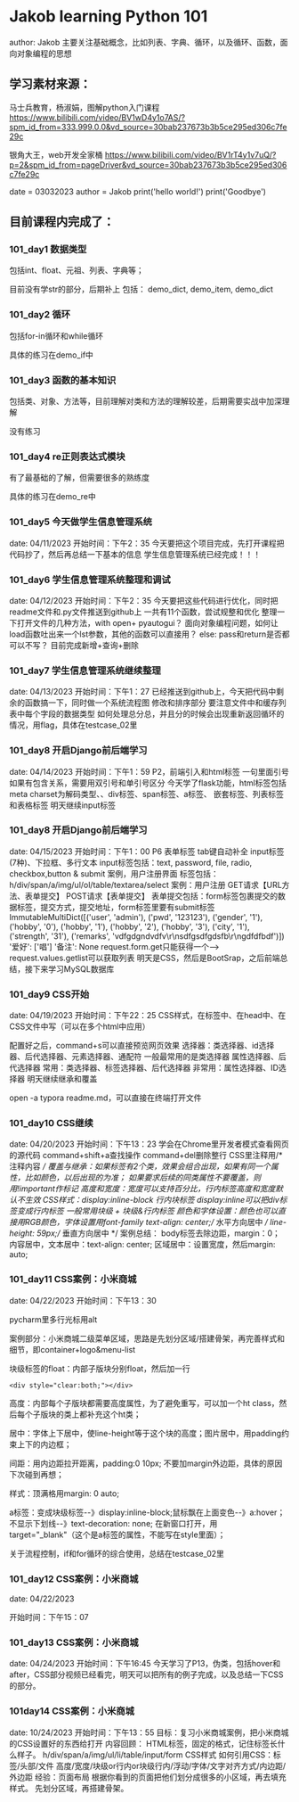 # Jakob learning Python 101
author: Jakob
主要关注基础概念，比如列表、字典、循环，以及循环、函数，面向对象编程的思想

## 学习素材来源：
马士兵教育，杨淑娟，图解python入门课程
https://www.bilibili.com/video/BV1wD4y1o7AS/?spm_id_from=333.999.0.0&vd_source=30bab237673b3b5ce295ed306c7fe29c

银角大王，web开发全家桶
https://www.bilibili.com/video/BV1rT4y1v7uQ/?p=2&spm_id_from=pageDriver&vd_source=30bab237673b3b5ce295ed306c7fe29c

date = 03032023
author = Jakob
print('hello world!')
print('Goodbye')

## 目前课程内完成了：
### 101_day1 数据类型

包括int、float、元祖、列表、字典等； 

目前没有学str的部分，后期补上
包括：
demo_dict, demo_item, demo_dict

### 101_day2 循环

包括for-in循环和while循环

具体的练习在demo_if中

### 101_day3 函数的基本知识

包括类、对象、方法等，目前理解对类和方法的理解较差，后期需要实战中加深理解

没有练习

### 101_day4 re正则表达式模块

有了最基础的了解，但需要很多的熟练度

具体的练习在demo_re中

### 101_day5 今天做学生信息管理系统
date: 04/11/2023
开始时间：下午2：35
今天要把这个项目完成，先打开课程把代码抄了，然后再总结一下基本的信息
学生信息管理系统已经完成！！！

### 101_day6 学生信息管理系统整理和调试
date: 04/12/2023
开始时间：下午2：35
今天要把这些代码进行优化，同时把readme文件和.py文件推送到github上
一共有11个函数，尝试规整和优化
整理一下打开文件的几种方法，with open+ pyautogui？
面向对象编程问题，如何让load函数吐出来一个lst参数，其他的函数可以直接用？
else: pass和return是否都可以不写？
目前完成新增+查询+删除

### 101_day7 学生信息管理系统继续整理
date: 04/13/2023
开始时间：下午1：27
已经推送到github上，今天把代码中剩余的函数搞一下，同时做一个系统流程图
修改和排序部分
要注意文件中和缓存列表中每个字段的数据类型
如何处理总分总，并且分的时候会出现重新返回循环的情况，用flag，具体在testcase_02里

### 101_day8 开启Django前后端学习
date: 04/14/2023
开始时间：下午1：59
P2，前端引入和html标签
一句里面引号如果有包含关系，需要用双引号和单引号区分
今天学了flask功能，html标签包括meta charset为解码类型、<!--标题-->、div标签、span标签、a标签、
嵌套标签、列表标签和表格标签
明天继续input标签

### 101_day8 开启Django前后端学习
date: 04/15/2023
开始时间：下午1：00
P6 表单标签
tab键自动补全
input标签(7种)、下拉框、多行文本
input标签包括：text, password, file, radio, checkbox,button & submit
案例，用户注册界面
标签包括：
h/div/span/a/img/ul/ol/table/textarea/select
案例：用户注册
GET请求【URL方法、表单提交】
POST请求【表单提交】
表单提交包括：form标签包裹提交的数据标签，提交方式，提交地址，form标签里要有submit标签
ImmutableMultiDict([('user', 'admin'), ('pwd', '123123'), ('gender', '1'), ('hobby', '0'), ('hobby', '1'), ('hobby', '2'), ('hobby', '3'), ('city', '1'), ('strength', '31'), ('remarks', 'vdfgdgndvdfv\r\nsdfgsdfgdsfb\r\ngdfdfbdf')])
'爱好': ['唱']
'备注': None
request.form.get只能获得一个-->
request.values.getlist可以获取列表
明天是CSS，然后是BootSrap，之后前端总结，接下来学习MySQL数据库

### 101_day9 CSS开始
date: 04/19/2023
开始时间：下午22：25
CSS样式，在标签中、在head中、在CSS文件中写（可以在多个html中应用）
<!--引入CSS文件-->
<link rel="stylesheet" href="/static/common.css">
配置好之后，command+s可以直接预览网页效果
选择器：类选择器、id选择器、后代选择器、元素选择器、通配符
<!--类选择器，与class关联, .c1-->
<!--ID选择器，与ID关联, #c2-->
<!--标签选择器，与标签关联, li-->
一般最常用的是类选择器
属性选择器、后代选择器
<!--属性选择器，与标签内某一属性关联,.v1[xx='999']-->
<!--子选择器，与标签内子标签关联,.port > a(>代表只对子标签生效)-->
常用：类选择器、标签选择器、后代选择器
非常用：属性选择器、ID选择器
明天继续继承和覆盖

open -a typora readme.md，可以直接在终端打开文件

### 101_day10 CSS继续
date: 04/20/2023
开始时间：下午13：23
学会在Chrome里开发者模式查看网页的源代码
command+shift+a查找操作
command+del删除整行
CSS里注释用/* 注释内容 */
覆盖与继承：如果标签有2个类，效果会组合出现，如果有同一个属性，比如颜色，以后出现的为准；
如果要求后续的同类属性不要覆盖，则用!important作标记
高度和宽度：宽度可以支持百分比，行内标签高度和宽度默认不生效
CSS样式：display:inline-block 行内块标签
display:inline可以把div标签变成行内标签
一般常用块级 + 块级&行内标签
颜色和字体设置：颜色也可以直接用RGB颜色，字体设置用font-family
text-align: center;/* 水平方向居中 */
line-height: 59px;/* 垂直方向居中 */
案例总结：
body标签去除边距，margin：0；
内容居中，文本居中：text-align: center;
区域居中：设置宽度，然后margin: auto;



### 101_day11 CSS案例：小米商城

date: 04/22/2023
开始时间：下午13：30

pycharm里多行光标用alt

案例部分：小米商城二级菜单区域，思路是先划分区域/搭建骨架，再完善样式和细节，即container+logo&menu-list

块级标签的float：内部子版块分别float，然后加一行

```<div style="clear:both;"></div>```

高度：内部每个子版块都需要高度属性，为了避免重写，可以加一个ht class，然后每个子版块的类上都补充这个ht类；

居中：字体上下居中，使line-height等于这个块的高度；图片居中，用padding约束上下的内边框；

间距：用内边距拉开距离，padding:0 10px; 不要加margin外边距，具体的原因下次碰到再想；

样式：顶满格用margin: 0 auto;

a标签：变成块级标签--》display:inline-block;鼠标飘在上面变色--》a:hover；不显示下划线--》text-decoration: none; 在新窗口打开，用target="_blank"（这个是a标签的属性，不能写在style里面）；

关于流程控制，if和for循环的综合使用，总结在testcase_02里

### 101_day12 CSS案例：小米商城

date: 04/22/2023 

开始时间：下午15：07


### 101_day13 CSS案例：小米商城
date: 04/24/2023
开始时间：下午16:45
今天学习了P13，伪类，包括hover和after，CSS部分视频已经看完，明天可以把所有的例子完成，以及总结一下CSS的部分。


### 101day14 CSS案例：小米商城
date: 10/24/2023
开始时间：下午13：55
目标：复习小米商城案例，把小米商城的CSS设置好的东西给打开
内容回顾：
HTML标签，固定的格式，记住标签长什么样子。
h/div/span/a/img/ul/li/table/input/form
CSS样式
如何引用CSS：标签/头部/文件
高度/宽度/块级or行内or块级行内/浮动/字体/文字对齐方式/内边距/外边距
经验：页面布局
根据你看到的页面把他们划分成很多的小区域，再去填充样式。
先划分区域，再搭建骨架。
